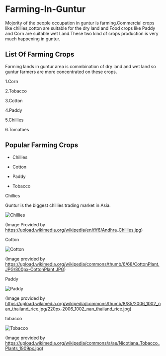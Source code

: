 # Farming-In-Guntur

Mojority of the people occupation in guntur is farming.Commercial crops like chillies,cotton are suitable for the dry land and Food crops like Paddy and Corn are suitable wet Land.These two kind of crops production is very much happening in guntur.
## List Of Farming Crops

Farming lands in guntur area is commbination of dry land and wet land so guntur farmers are more concentrated on these crops.

1.Corn

2.Tobacco

3.Cotton

4.Paddy

5.Chillies

6.Tomatoes

## Popular Farming Crops
* Chillies

* Cotton

* Paddy

* Tobacco

Chillies

Guntur is the biggest chillies trading market in Asia.

![Chillies](https://upload.wikimedia.org/wikipedia/en/f/f6/Andhra_Chillies.jpg)

(Image Provided by https://upload.wikimedia.org/wikipedia/en/f/f6/Andhra_Chillies.jpg)

Cotton

![Cotton](https://upload.wikimedia.org/wikipedia/commons/thumb/6/68/CottonPlant.JPG/800px-CottonPlant.JPG)

(Image provided by https://upload.wikimedia.org/wikipedia/commons/thumb/6/68/CottonPlant.JPG/800px-CottonPlant.JPG)


Paddy

![Paddy](https://upload.wikimedia.org/wikipedia/commons/thumb/8/85/2006_1002_nan_thailand_rice.jpg/220px-2006_1002_nan_thailand_rice.jpg)

(Image provided by https://upload.wikimedia.org/wikipedia/commons/thumb/8/85/2006_1002_nan_thailand_rice.jpg/220px-2006_1002_nan_thailand_rice.jpg)

tobacco

![Tobacco](https://upload.wikimedia.org/wikipedia/commons/a/ae/Nicotiana_Tobacco_Plants_1909px.jpg)

(Image provided by https://upload.wikimedia.org/wikipedia/commons/a/ae/Nicotiana_Tobacco_Plants_1909px.jpg)
